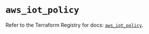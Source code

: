 # `aws_iot_policy`

Refer to the Terraform Registry for docs: [`aws_iot_policy`](https://registry.terraform.io/providers/hashicorp/aws/6.0.0/docs/resources/iot_policy).
